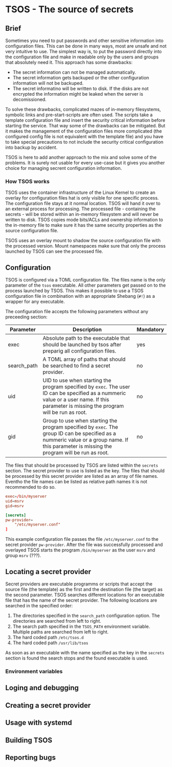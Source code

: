 # TSOS - The source of secrets

## Brief

Sometimes you need to put passwords and other sensitive information into configuration files. This can be done in many ways, most are unsafe and not very intuitive to use. The simplest way is, to put the password directly into the configuration file and make in readable only by the users and groups that absolutely need it. This approach has some drawbacks:

- The secret information can not be managed automatically.
- The secret information gets backuped or the other configuration information will not be backuped.
- The secret informatino will be written to disk. If the disks are not encrypted the information might be leaked when the server is decomissioned.

To solve these drawbacks, complicated mazes of in-memory filesystems, symbolic links and pre-start-scripts are often used. The scripts take a template configuration file and insert the security critical information before starting the service. That way some of the drawbacks can be mitigated. But it makes the management of the configuration files more complicated (the configured config file is not equivalent with the template file) and you have to take special precautions to not include the security critical configuration into backup by accident.

TSOS is here to add another approach to the mix and solve some of the problems. It is surely not usable for every use-case but it gives you another choice for managing secrent configuration information.

### How TSOS works

TSOS uses the container infrastructure of the Linux Kernel to create an overlay for configuration files hat is only visible for one specific process. The configuration file stays at it normal location. TSOS will hand it over to an external process for processing. The processed file - containing the secrets - will be stored within an in-memory filesystem and will never be written to disk. TSOS copies mode bits/ACLs and ownership information to the in-memory file to make sure it has the same security properties as the source configuration file.

TSOS uses an overlay mount to shadow the source configuration file with the processed version. Mount namespaces make sure that only the process launched by TSOS can see the processed file.

## Configuration

TSOS is configured via a TOML configuration file. The files name is the only parameter of the `tsos` executable. All other parameters get passed on to the process launched by TSOS. This makes it possible to use a TSOS configuration file in combination with an appropriate Shebang (`#!`) as a wrapper for any executable.

The configuration file accepts the following parameters without any preceeding section:

| Parameter | Description | Mandatory |
|-----------|-------------|-----------|
| exec      | Absolute path to the executable that should be launched by tsos after preparig all configuration files. | yes |
| search_path | A TOML array of paths that should be searched to find a secret provider. | no |
| uid       | UID to use when starting the program specified by `exec`. The user ID can be specified as a nummeric value or a user name. If this parameter is missing the program will be run as root. | no |
| gid       | Group to use when starting the program specified by `exec`. The group ID can be specified as a nummeric value or a group name. If this parameter is missing the program will be run as root. | no |

The files that should be processed by TSOS are listed within the `secrets` section. The secret provider to use is listed as the key. The files that should be processed by this secret provider are listed as an array of file names. Eventho the file names can be listed as relative path names it is not recommended to do so.

```toml
exec=/bin/myserver
uid=msrv
gid=msrv

[secrets]
pw-provider=
	"/etc/myserver.conf"
]
```

This example configuration file passes the file `/etc/myserver.conf` to the secret provider `pw-provider`. After the file was successfully processed  and overlayed TSOS starts the program `/bin/myserver` as the user `msrv` and group `msrv` (???).

## Locating a secret provider

Secret providers are executable programms or scripts that accept the source file (the template) as the first and the destination file (the target) as the second parameter. TSOS searches different locations for an executable file that has the name of the secret provider. The following locations are searched in the specified order:

1. The directories specified in the `search_path` configuration option. The directories are searched from left to right.
2. The search path specified in the `TSOS_PATH` environment variable. Multiple paths are searched from left to right.
3. The hard coded path `/etc/tsos.d`
4. The hard coded path `/usr/lib/tsos`

As soon as an executable with the name specified as the key in the `secrets` section is found the search stops and the found executable is used.

### Environment variables

## Loging and debugging

## Creating a secret provider

## Usage with systemd

## Building TSOS

## Reporting bugs

